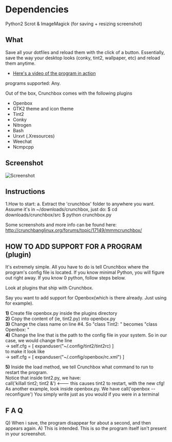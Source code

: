 # Dependencies
Python2
Scrot & ImageMagick (for saving + resizing screenshot)


## What
Save all your dotfiles and reload them with the click of a button.
Essentially, save the way your desktop looks (conky, tint2, wallpaper, etc)
and reload them anytime.

* [Here's a video of the program in action](http://www.youtube.com/watch?v=tmftzqiv0c4)


programs supported: Any.

Out of the box, Crunchbox comes with the following plugins
- Openbox
- GTK2 theme and icon theme
- Tint2
- Conky
- Nitrogen
- Bash
- Urxvt (.Xresources)
- Weechat
- Ncmpcpp


## Screenshot
![Screenshot](http://i.imgur.com/bU9Qo.png)



## Instructions
1.How to start:
 a. Extract the 'crunchbox' folder to anywhere you want. Assume it's in ~/downloads/crunchbox, just do:
    $ cd downloads/crunchbox/src
    $ python crunchbox.py


Some screenshots and more info can be found here:
http://crunchbanglinux.org/forums/topic/17149/mmmcrunchbox/


## HOW TO ADD SUPPORT FOR A PROGRAM (plugin)
It's extremely simple. All you have to do is tell Crunchbox
where the program's config file is located. If you know minimal Python,
you will figure out right away. If you know 0 python, follow steps below.

Look at plugins that ship with Crunchbox.

Say you want to add support for Openbox(which is there already. Just using for example).

__1)__ Create file openbox.py inside the plugins directory  
__2)__ Copy the content of (ie, tint2.py) into openbox.py  
__3)__ Change the class name on line #4. So "class Tint2: " becomes "class Openbox: "  
__4)__ Change the line that is the path to the config file in your   system.
   So in our case, we would change the line  
   -> self.cfg = [ expanduser("~/.config/tint2/tint2rc) ]  
   to make it look like  
   -> self.cfg = [ expanduser("~/.config/openbox/rc.xml") ]  

__5)__ Inside the load method, we tell Crunchbox what command to run to restart the program.  
   Notice that inside tint2.py, we have:  
   call('killall tint2; tint2 &') <--- this causes tint2 to restart, with the new cfg!
   As another example, look inside openbox.py. We have
   call('openbox --reconfigure')
   You simply write just as you would if you were in a terminal


## F A Q
Q) When i save, the program disappear for about a second, and then appears again.
A) This is intended. This is so the program itself isn't present in your screenshot.





